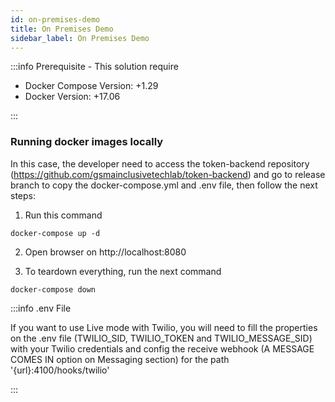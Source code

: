 ```yaml
---
id: on-premises-demo
title: On Premises Demo
sidebar_label: On Premises Demo
---
```


:::info Prerequisite - This solution require

- Docker Compose Version: +1.29
- Docker Version: +17.06

:::

### Running docker images locally

In this case, the developer need to access the token-backend repository (https://github.com/gsmainclusivetechlab/token-backend) and go to release branch to copy the docker-compose.yml and .env file, then follow the next steps:

1. Run this command

```
docker-compose up -d 
```

2. Open browser on http://localhost:8080

3. To teardown everything, run the next command
     
```
docker-compose down
```

:::info .env File

If you want to use Live mode with Twilio, you will need to fill the properties on the .env file (TWILIO_SID, TWILIO_TOKEN and TWILIO_MESSAGE_SID) with your Twilio credentials and config the receive webhook (A MESSAGE COMES IN option on Messaging section) for the path '{url}:4100/hooks/twilio'

:::